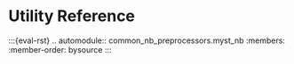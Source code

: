 # Utility Reference

<!-- :::{eval-rst}
.. currentmodule:: common_nb_preprocessors.myst_nb
::: -->

:::{eval-rst}
.. automodule:: common_nb_preprocessors.myst_nb
    :members:
    :member-order: bysource
:::
